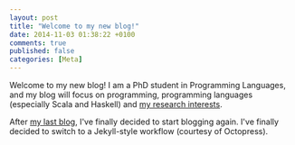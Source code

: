 ```yaml
---
layout: post
title: "Welcome to my new blog!"
date: 2014-11-03 01:38:22 +0100
comments: true
published: false
categories: [Meta]
---
```


Welcome to my new blog! I am a PhD student in Programming Languages, and my blog will focus on programming, programming languages (especially Scala and Haskell) and [my research interests](/about/#research-interests).

After [my last blog](http://blaisorbladeprog.blogspot.com), I've finally decided
to start blogging again. I've finally decided to switch to a Jekyll-style
workflow (courtesy of Octopress).
